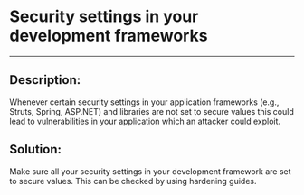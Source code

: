 # Security settings in your development frameworks
-------

## Description:

Whenever certain security settings in your application frameworks
(e.g., Struts, Spring, ASP.NET) and libraries are not set to secure values this could lead
to vulnerabilities in your application which an attacker could exploit.

## Solution:

Make sure all your security settings in your development framework are set to secure values.
This can be checked by using hardening guides.
